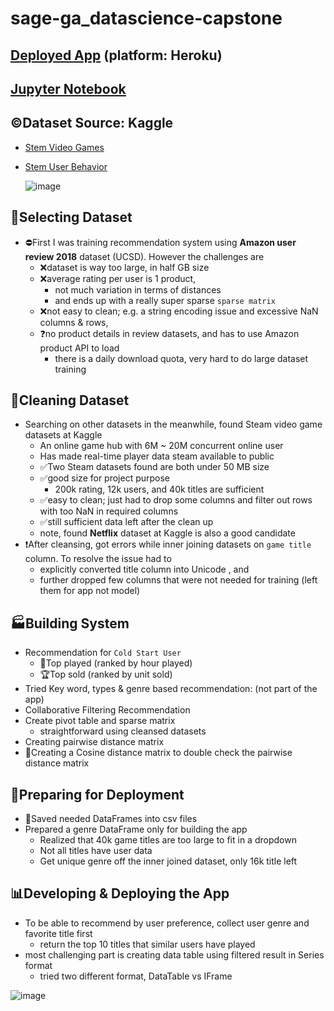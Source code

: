 # sage-ga_datascience-capstone
  
  
## [Deployed App](https://roy-liu-sage-ga.herokuapp.com/capstone) (platform: Heroku)
## [Jupyter Notebook](https://github.com/roycliu/sage-ga_datascience-capstone/blob/main/capstone/Game%20Recommendation%20System.ipynb)
## ©Dataset Source: Kaggle
- [Stem Video Games](https://www.kaggle.com/trolukovich/steam-games-complete-dataset)
- [Stem User Behavior](https://www.kaggle.com/tamber/steam-video-games)
  
  ![image](https://user-images.githubusercontent.com/37002271/123145167-680ac180-d411-11eb-8333-fc1a4599e1bf.png)

  
  
## 🤨Selecting Dataset

- ⛔First I was training recommendation system using __Amazon user review 2018__ dataset (UCSD). However the challenges are
  - ❌dataset is way too large, in half GB size
  - ❌average rating per user is 1 product, 
    - not much variation in terms of distances
    - and ends up with a really super sparse `sparse matrix`
  - ❌not easy to clean; e.g. a string encoding issue and excessive NaN columns & rows, 
  - ❓no product details in review datasets, and has to use Amazon product API to load
    - there is a daily download quota, very hard to do large dataset training

## 🧹Cleaning Dataset

- Searching on other datasets in the meanwhile, found Steam video game datasets at Kaggle
  - An online game hub with 6M ~ 20M concurrent online user
  - Has made real-time player data steam available to public
  - ✅Two Steam datasets found are both under 50 MB size
  - ✅good size for project purpose
    - 200k rating, 12k users, and 40k titles are sufficient
  - ✅easy to clean; just had to drop some columns and filter out rows with too NaN in required columns
  - ✅still sufficient data left after the clean up
  - note, found __Netflix__ dataset at Kaggle is also a good candidate
- ❗After cleansing, got errors while inner joining datasets on `game title` column. To resolve the issue had to
  - explicitly converted title column into Unicode , and 
  - further dropped few columns that were not needed for training (left them for app not model)

## 🏭Building System

- Recommendation for `Cold Start User`
  - 🥇Top played (ranked by hour played)
  - 🏆Top sold (ranked by unit sold) 
- Tried Key word, types & genre based recommendation: (not part of the app)
-  Collaborative Filtering Recommendation 
  - Create pivot table and sparse matrix
    - straightforward using cleansed datasets
  - Creating pairwise distance matrix
  - 🎯Creating a Cosine distance matrix to double check the pairwise distance matrix

## 🧰Preparing for Deployment

- 💾Saved needed DataFrames into csv files
- Prepared a genre DataFrame only for building the app
  - Realized that 40k game titles are too large to fit in a dropdown
  - Not all titles have user data 
  - Get unique genre off the inner joined dataset, only 16k title left

## 📊Developing & Deploying the App

- To be able to recommend by user preference, collect user genre and favorite title first
  - return the top 10 titles that similar users have played
- most challenging part is creating data table using filtered result in Series format
  - tried two different format, DataTable vs IFrame
  
  
![image](https://user-images.githubusercontent.com/37002271/123145786-0a2aa980-d412-11eb-8152-b38c358103b4.png)


